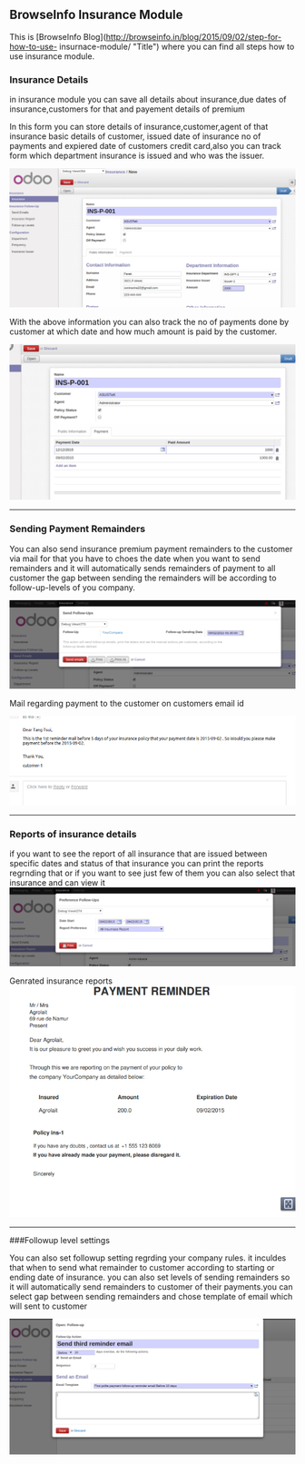 BrowseInfo Insurance Module
-----------------------------

This is [BrowseInfo Blog](http://browseinfo.in/blog/2015/09/02/step-for-how-to-use- insurnace-module/ "Title")
where you can find all steps how to use insurance module.
 

### Insurance Details 

in insurance module you can save all details about insurance,due dates of insurance,customers 
for that and payement details of premium

In this form you can store details of insurance,customer,agent of that insurance basic details of customer,
issued date of insurance no of payments and expiered date of customers credit card,also you can track
form which department insurance is issued and who was the issuer. 

![Insurance Form](/description/insurance-form-part-1.png)
 
With the above information you can also track the no of payments done by customer at which date and how much amount 
is paid by the customer.  

![Customer Payment DetailsSending payment remainders](/description/insurance_payment_details.png)

----------------------------------------------------------------

### Sending Payment Remainders 

You can also send insurance premium payment remainders to the customer via mail for that you have to choes the date 
when you want to send remainders and it will automatically sends remainders of payment to all customer the gap between 
sending the remainders will be according to follow-up-levels of you company. 


![Sending payment remainders](/description/send_emails.png)


Mail regarding payment to the customer on customers email id

![Mail Regrnding payment on customers](/description/mail_on_customer.png)

-----------------------------------------------------------------

### Reports of insurance details

if you want to see the report of all insurance that are issued between specific dates and status of that insurance 
you can print the reports regrnding that or if you want to see just few of them you can also select that insurance and 
can  view it 
![View insurance report wizard](/description/print_ins_report.png)


Genrated insurance reports 
![View Report](/description/report.png)

-----------------------------------------------------------------

###Followup level settings
  
You can also set followup setting regrding your company rules. it inculdes that when to send what remainder to customer 
according to starting or ending date of insurance. you can also set levels of sending remainders so it will automatically send
remainders to customer of their payments.you can select gap between sending remainders and chose template of email which will 
sent to customer 

![Discount on invoice products](/description/followup_settings.png)


